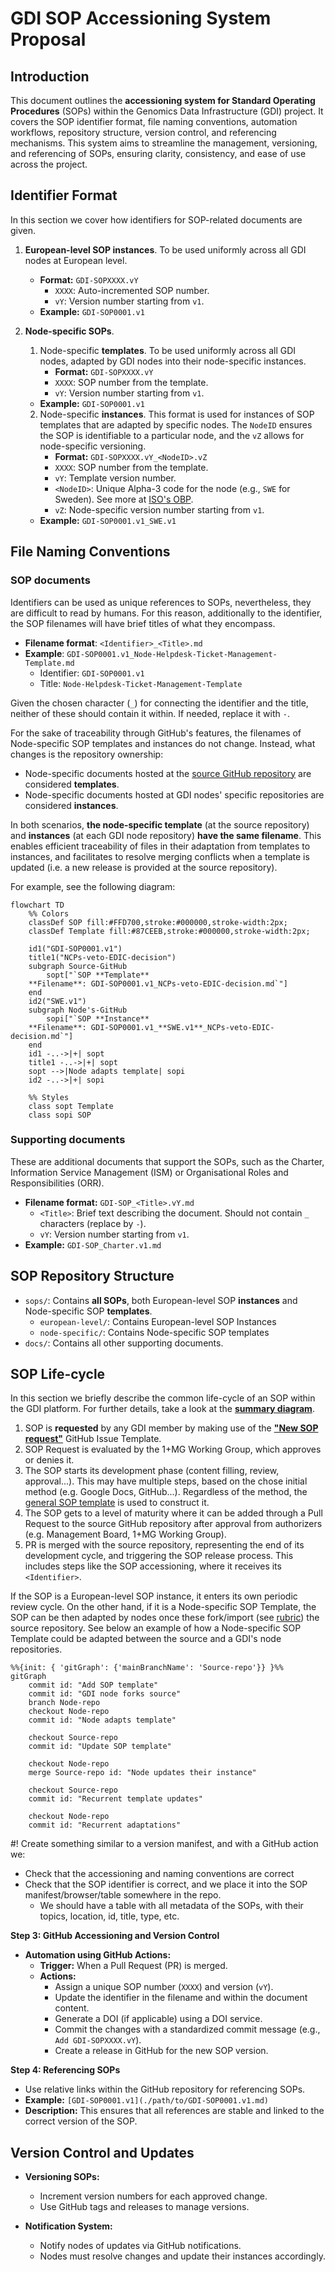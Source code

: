 # GDI SOP Accessioning System Proposal
## Introduction
This document outlines the **accessioning system for Standard Operating Procedures** (SOPs) within the Genomics Data Infrastructure (GDI) project. It covers the SOP identifier format, file naming conventions, automation workflows, repository structure, version control, and referencing mechanisms. This system aims to streamline the management, versioning, and referencing of SOPs, ensuring clarity, consistency, and ease of use across the project.

## Identifier Format
In this section we cover how identifiers for SOP-related documents are given.

1. **European-level SOP instances**. To be used uniformly across all GDI nodes at European level.
   - **Format:** `GDI-SOPXXXX.vY`
     - `XXXX`: Auto-incremented SOP number.
     - `vY`: Version number starting from `v1`.
   - **Example:** `GDI-SOP0001.v1`

2. **Node-specific SOPs**.
    1. Node-specific **templates**. To be used uniformly across all GDI nodes, adapted by GDI nodes into their node-specific instances.
        - **Format:** `GDI-SOPXXXX.vY`
        - `XXXX`: SOP number from the template.
        - `vY`: Version number starting from `v1`.
    - **Example:** `GDI-SOP0001.v1`
    2. Node-specific **instances**. This format is used for instances of SOP templates that are adapted by specific nodes. The `NodeID` ensures the SOP is identifiable to a particular node, and the `vZ` allows for node-specific versioning.
        - **Format:** `GDI-SOPXXXX.vY_<NodeID>.vZ`
        - `XXXX`: SOP number from the template.
        - `vY`: Template version number.
        - `<NodeID>`: Unique Alpha-3 code for the node (e.g., `SWE` for Sweden). See more at [ISO's OBP](https://www.iso.org/obp/ui/#search/code/).
        - `vZ`: Node-specific version number starting from `v1`.
      - **Example:** `GDI-SOP0001.v1_SWE.v1`

## File Naming Conventions

### SOP documents
Identifiers can be used as unique references to SOPs, nevertheless, they are difficult to read by humans. For this reason, additionally to the identifier, the SOP filenames will have brief titles of what they encompass. 

  - **Filename format**: `<Identifier>_<Title>.md`
  - **Example**: `GDI-SOP0001.v1_Node-Helpdesk-Ticket-Management-Template.md`
    - Identifier: ``GDI-SOP0001.v1``
    - Title: ``Node-Helpdesk-Ticket-Management-Template``

Given the chosen character (``_``) for connecting the identifier and the title, neither of these should contain it within. If needed, replace it with ``-``.

For the sake of traceability through GitHub's features, the filenames of Node-specific SOP templates and instances do not change. Instead, what changes is the repository ownership:
  - Node-specific documents hosted at the [source GitHub repository](https://github.com/GenomicDataInfrastructure/standard-operating-procedures) are considered **templates**.
  - Node-specific documents hosted at GDI nodes' specific repositories are considered **instances**.

In both scenarios, **the node-specific template** (at the source repository) and **instances** (at each GDI node repository) **have the same filename**. This enables efficient traceability of files in their adaptation from templates to instances, and facilitates to resolve merging conflicts when a template is updated (i.e. a new release is provided at the source repository).

For example, see the following diagram:
````mermaid
flowchart TD
    %% Colors
    classDef SOP fill:#FFD700,stroke:#000000,stroke-width:2px;
    classDef Template fill:#87CEEB,stroke:#000000,stroke-width:2px;

    id1("GDI-SOP0001.v1")
    title1("NCPs-veto-EDIC-decision")
    subgraph Source-GitHub
        sopt["`SOP **Template**
    **Filename**: GDI-SOP0001.v1_NCPs-veto-EDIC-decision.md`"]
    end
    id2("SWE.v1")
    subgraph Node's-GitHub
        sopi["`SOP **Instance**
    **Filename**: GDI-SOP0001.v1_**SWE.v1**_NCPs-veto-EDIC-decision.md`"]
    end
    id1 -..->|+| sopt
    title1 -..->|+| sopt
    sopt -->|Node adapts template| sopi
    id2 -..->|+| sopi

    %% Styles
    class sopt Template
    class sopi SOP
````

### Supporting documents
These are additional documents that support the SOPs, such as the Charter, Information Service Management (ISM) or Organisational Roles and Responsibilities (ORR). 
   - **Filename format:** `GDI-SOP_<Title>.vY.md`
     - `<Title>`: Brief text describing the document. Should not contain ``_`` characters (replace by ``-``).
     - `vY`: Version number starting from `v1`.
   - **Example:** `GDI-SOP_Charter.v1.md`

## SOP Repository Structure
  - `sops/`: Contains **all SOPs**, both European-level SOP **instances** and Node-specific SOP **templates**.
    - `european-level/`: Contains European-level SOP Instances
    - `node-specific/`: Contains Node-specific SOP templates
  - `docs/`: Contains all other supporting documents.

## SOP Life-cycle
In this section we briefly describe the common life-cycle of an SOP within the GDI platform. For further details, take a look at the [**summary diagram**](../README.md#summary-diagram).

1. SOP is **requested** by any GDI member by making use of the [**"New SOP request"**](https://github.com/GenomicDataInfrastructure/standard-operating-procedures/issues/new/choose) GitHub Issue Template.
2. SOP Request is evaluated by the 1+MG Working Group, which approves or denies it.
3. The SOP starts its development phase (content filling, review, approval...). This may have multiple steps, based on the chose initial method (e.g. Google Docs, GitHub...). Regardless of the method, the [general SOP template](sop-template.md) is used to construct it.
4. The SOP gets to a level of maturity where it can be added through a Pull Request to the source GitHub repository after approval from authorizers (e.g. Management Board, 1+MG Working Group).
5. PR is merged with the source repository, representing the end of its development cycle, and triggering the SOP release process. This includes steps like the SOP accessioning, where it receives its ``<Identifier>``.

If the SOP is a European-level SOP instance, it enters its own periodic review cycle. On the other hand, if it is a Node-specific SOP Template, the SOP can be then adapted by nodes once these fork/import (see [rubric](/github-management.md)) the source repository. See below an example of how a Node-specific SOP Template could be adapted between the source and a GDI's node repositories.
````mermaid
%%{init: { 'gitGraph': {'mainBranchName': 'Source-repo'}} }%%
gitGraph
    commit id: "Add SOP template"
    commit id: "GDI node forks source"
    branch Node-repo
    checkout Node-repo
    commit id: "Node adapts template"

    checkout Source-repo
    commit id: "Update SOP template"

    checkout Node-repo
    merge Source-repo id: "Node updates their instance"

    checkout Source-repo
    commit id: "Recurrent template updates"

    checkout Node-repo
    commit id: "Recurrent adaptations"
````



#! Create something similar to a version manifest, and with a GitHub action we:
  - Check that the accessioning and naming conventions are correct
  - Check that the SOP identifier is correct, and we place it into the SOP manifest/browser/table somewhere in the repo. 
    - We should have a table with all metadata of the SOPs, with their topics, location, id, title, type, etc.

**Step 3: GitHub Accessioning and Version Control**
- **Automation using GitHub Actions:**
  - **Trigger:** When a Pull Request (PR) is merged.
  - **Actions:**
    - Assign a unique SOP number (`XXXX`) and version (`vY`).
    - Update the identifier in the filename and within the document content.
    - Generate a DOI (if applicable) using a DOI service.
    - Commit the changes with a standardized commit message (e.g., `Add GDI-SOPXXXX.vY`).
    - Create a release in GitHub for the new SOP version.

**Step 4: Referencing SOPs**
- Use relative links within the GitHub repository for referencing SOPs.
- **Example:** `[GDI-SOP0001.v1](./path/to/GDI-SOP0001.v1.md)`
- **Description:** This ensures that all references are stable and linked to the correct version of the SOP.

## Version Control and Updates

- **Versioning SOPs:**
  - Increment version numbers for each approved change.
  - Use GitHub tags and releases to manage versions.

- **Notification System:**
  - Notify nodes of updates via GitHub notifications.
  - Nodes must resolve changes and update their instances accordingly.